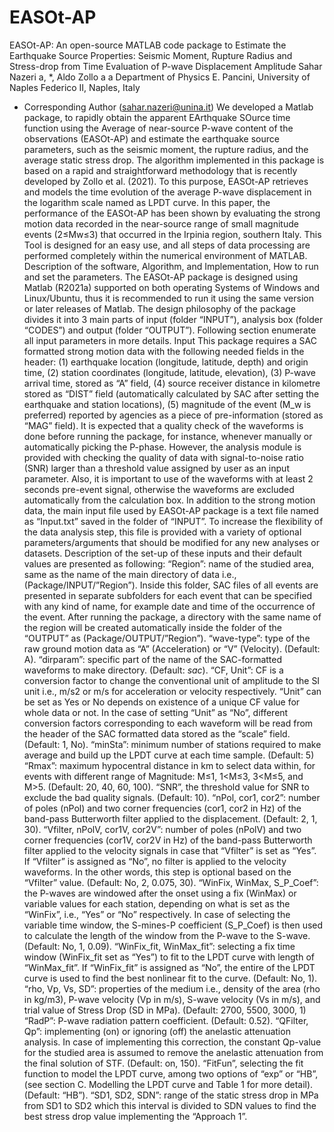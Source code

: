 # EASOt-AP
EASOt-AP: An open-source MATLAB code package to Estimate the Earthquake Source Properties: Seismic Moment, Rupture Radius and Stress-drop from Time Evaluation of P-wave Displacement Amplitude
Sahar Nazeri a, *, Aldo Zollo a
a Department of Physics E. Pancini, University of Naples Federico II, Naples, Italy
* Corresponding Author (sahar.nazeri@unina.it)
We developed a Matlab package, to rapidly obtain the apparent EArthquake SOurce time function using the Average of near-source P-wave content of the observations (EASOt-AP) and estimate the earthquake source parameters, such as the seismic moment, the rupture radius, and the average static stress drop. The algorithm implemented in this package is based on a rapid and straightforward methodology that is recently developed by Zollo et al. (2021). To this purpose, EASOt-AP retrieves and models the time evolution of the average P-wave displacement in the logarithm scale named as LPDT curve. In this paper, the performance of the EASOt-AP has been shown by evaluating the strong motion data recorded in the near-source range of small magnitude events (2≤Mw≤3) that occurred in the Irpinia region, southern Italy. This Tool is designed for an easy use, and all steps of data processing are performed completely within the numerical environment of MATLAB.  
Description of the software, Algorithm, and Implementation, How to run and set the parameters.
The EASOt-AP package is designed using Matlab (R2021a) supported on both operating Systems of Windows and Linux/Ubuntu, thus it is recommended to run it using the same version or later releases of Matlab. The design philosophy of the package divides it into 3 main parts of input (folder “INPUT”), analysis box (folder “CODES”) and output (folder “OUTPUT”). 
Following section enumerate all input parameters in more details. 
Input
This package requires a SAC formatted strong motion data with the following needed fields in the header: (1) earthquake location (longitude, latitude, depth) and origin time, (2) station coordinates (longitude, latitude, elevation), (3) P-wave arrival time, stored as “A” field, (4) source receiver distance in kilometre stored as “DIST” field (automatically calculated by SAC after setting the earthquake and station locations), (5) magnitude of the event (M_w is preferred) reported by agencies as a piece of pre-information (stored as “MAG” field). 
It is expected that a quality check of the waveforms is done before running the package, for instance, whenever manually or automatically picking the P-phase. However, the analysis module is provided with checking the quality of data with signal-to-noise ratio (SNR) larger than a threshold value assigned by user as an input parameter. Also, it is important to use of the waveforms with at least 2 seconds pre-event signal, otherwise the waveforms are excluded automatically from the calculation box.
In addition to the strong motion data, the main input file used by EASOt-AP package is a text file named as “Input.txt” saved in the folder of “INPUT”. To increase the flexibility of the data analysis step, this file is provided with a variety of optional parameters/arguments that should be modified for any new analyses or datasets. Description of the set-up of these inputs and their default values are presented as following:
	“Region”: name of the studied area, same as the name of the main directory of data i.e., (Package/INPUT/”Region”). Inside this folder, SAC files of all events are presented in separate subfolders for each event that can be specified with any kind of name, for example date and time of the occurrence of the event. After running the package, a directory with the same name of the region will be created automatically inside the folder of the “OUTPUT” as (Package/OUTPUT/”Region”).
	 “wave-type”: type of the raw ground motion data as “A” (Acceleration) or “V” (Velocity). (Default: A).
	“dirparam”: specific part of the name of the SAC-formatted waveforms to make directory. (Default: *sac*).
	“CF, Unit”: CF is a conversion factor to change the conventional unit of amplitude to the SI unit i.e., m/s2 or m/s for acceleration or velocity respectively. “Unit” can be set as Yes or No depends on existence of a unique CF value for whole data or not.  In the case of setting “Unit” as “No”, different conversion factors corresponding to each waveform will be read from the header of the SAC formatted data stored as the “scale” field. (Default: 1, No). 
	“minSta”: minimum number of stations required to make average and build up the LPDT curve at each time sample. (Default: 5)
	“Rmax”: maximum hypocentral distance in km to select data within, for events with different range of Magnitude: M≤1, 1<M≤3, 3<M≤5, and M>5. (Default: 20, 40, 60, 100).
	“SNR”, the threshold value for SNR to exclude the bad quality signals. (Default: 10).
	“nPol, cor1, cor2”: number of poles (nPol) and two corner frequencies (cor1, cor2 in Hz) of the band-pass Butterworth filter applied to the displacement. (Default: 2, 1, 30).
	“Vfilter, nPolV, cor1V, cor2V”: number of poles (nPolV) and two corner frequencies (cor1V, cor2V in Hz) of the band-pass Butterworth filter applied to the velocity signals in case that “Vfilter” is set as “Yes”. If “Vfilter” is assigned as “No”, no filter is applied to the velocity waveforms. In the other words, this step is optional based on the “Vfilter” value. (Default: No, 2, 0.075, 30).
	“WinFix, WinMax, S_P_Coef”: the P-waves are windowed after the onset using a fix (WinMax) or variable values for each station, depending on what is set as the “WinFix”, i.e., “Yes” or “No” respectively. In case of selecting the variable time window, the S-mines-P coefficient (S_P_Coef) is then used to calculate the length of the window from the P-wave to the S-wave. (Default: No, 1, 0.09).
	“WinFix_fit, WinMax_fit”: selecting a fix time window (WinFix_fit set as “Yes”) to fit to the LPDT curve with length of “WinMax_fit”. If “WinFix_fit” is assigned as “No”, the entire of the LPDT curve is used to find the best nonlinear fit to the curve. (Default: No, 1). 
	“rho, Vp, Vs, SD”: properties of the medium i.e., density of the area (rho in kg/m3), P-wave velocity (Vp in m/s), S-wave velocity (Vs in m/s), and trial value of Stress Drop (SD in MPa). (Default: 2700, 5500, 3000, 1)
	“RadP”: P-wave radiation pattern coefficient. (Default: 0.52). 
	“QFilter, Qp”: implementing (on) or ignoring (off) the anelastic attenuation analysis. In case of implementing this correction, the constant Qp-value for the studied area is assumed to remove the anelastic attenuation from the final solution of STF. (Default: on, 150).
	“FitFun”, selecting the fit function to model the LPDT curve, among two options of “exp” or “HB”, (see section C. Modelling the LPDT curve and Table 1 for more detail). (Default: “HB”).
	“SD1, SD2, SDN”: range of the static stress drop in MPa from SD1 to SD2 which this interval is divided to SDN values to find the best stress drop value implementing the “Approach 1”.
